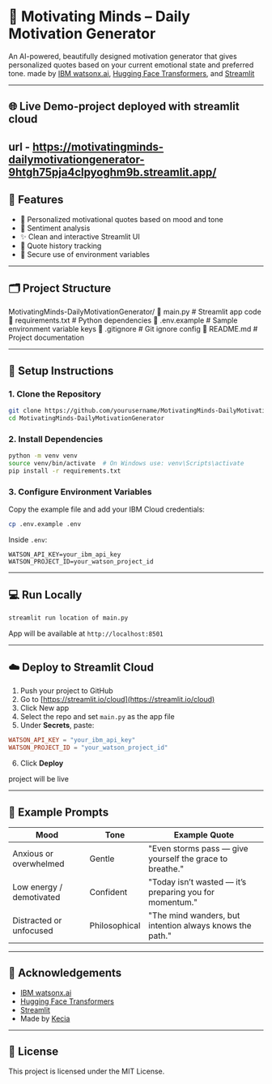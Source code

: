 # 💬 Motivating Minds – Daily Motivation Generator

An AI-powered, beautifully designed motivation generator that gives personalized quotes based on your current emotional state and preferred tone.
made by [IBM watsonx.ai](https://www.ibm.com/products/watsonx-ai), [Hugging Face Transformers](https://huggingface.co/transformers/), and [Streamlit](https://streamlit.io/)

---
## 🌐 Live Demo-project deployed with streamlit cloud
url - https://motivatingminds-dailymotivationgenerator-9htgh75pja4clpyoghm9b.streamlit.app/
---

## 🚀 Features

* 🎯 Personalized motivational quotes based on mood and tone
* 🧠 Sentiment analysis 
* ✨ Clean and interactive Streamlit UI
* 📜 Quote history tracking
* 🔐 Secure use of environment variables

---

## 🗂️ Project Structure

MotivatingMinds-DailyMotivationGenerator/
🔹 main.py               # Streamlit app code
🔹 requirements.txt      # Python dependencies
🔹 .env.example          # Sample environment variable keys
🔹 .gitignore            # Git ignore config
🔹 README.md             # Project documentation

---

## 💠 Setup Instructions

### 1. Clone the Repository

```bash
git clone https://github.com/yourusername/MotivatingMinds-DailyMotivationGenerator.git
cd MotivatingMinds-DailyMotivationGenerator
```

### 2. Install Dependencies

```bash
python -m venv venv
source venv/bin/activate  # On Windows use: venv\Scripts\activate
pip install -r requirements.txt
```

### 3. Configure Environment Variables

Copy the example file and add your IBM Cloud credentials:

```bash
cp .env.example .env
```

Inside `.env`:

```
WATSON_API_KEY=your_ibm_api_key
WATSON_PROJECT_ID=your_watson_project_id
```

---

## 💻 Run Locally

```bash
streamlit run location of main.py
```

App will be available at `http://localhost:8501`

---

## ☁️ Deploy to Streamlit Cloud

1. Push your project to GitHub
2. Go to [https://streamlit.io/cloud](https://streamlit.io/cloud)
3. Click New app
4. Select the repo and set `main.py` as the app file
5. Under **Secrets**, paste:

```toml
WATSON_API_KEY = "your_ibm_api_key"
WATSON_PROJECT_ID = "your_watson_project_id"
```

6. Click **Deploy**

project will be live

---

## 🧪 Example Prompts

| Mood                     | Tone          | Example Quote                                            |
| ------------------------ | ------------- | -------------------------------------------------------- |
| Anxious or overwhelmed   | Gentle        | "Even storms pass — give yourself the grace to breathe." |
| Low energy / demotivated | Confident     | "Today isn’t wasted — it’s preparing you for momentum."  |
| Distracted or unfocused  | Philosophical | "The mind wanders, but intention always knows the path." |

---

## 🙌 Acknowledgements

* [IBM watsonx.ai](https://www.ibm.com/products/watsonx-ai)
* [Hugging Face Transformers](https://huggingface.co/)
* [Streamlit](https://streamlit.io/)
* Made by [Kecia](https://github.com/Kecia152)

---

## 📓 License

This project is licensed under the MIT License.
